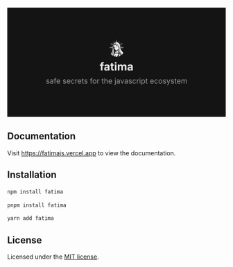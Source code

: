 [![Alt text](./assets/banner.png "Optional title")](https://fatimajs.vercel.app)

## Documentation

Visit https://fatimajs.vercel.app to view the documentation.

## Installation

```bash
npm install fatima
```

```bash
pnpm install fatima
```

```bash
yarn add fatima
```

## License

Licensed under the [MIT license](https://github.com/Fgc17/fatima/blob/fatima/LICENSE).
